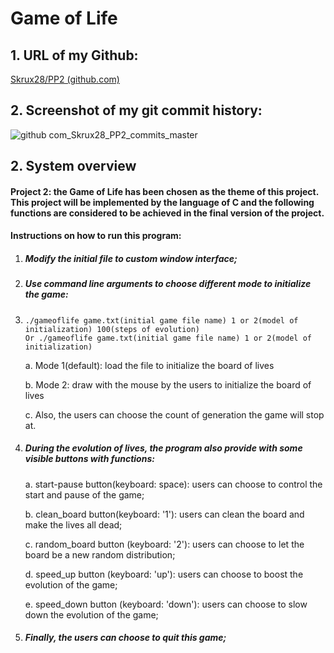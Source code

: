 # Game of Life 

## 1. URL of my Github:

[Skrux28/PP2 (github.com)](https://github.com/Skrux28/PP2)



## 2. Screenshot of my git commit history:

![github com_Skrux28_PP2_commits_master](https://user-images.githubusercontent.com/91491618/169662818-25a613f9-47aa-4b80-8ab0-585cd449af01.png)




## 2. System overview

#### Project 2: the Game of Life has been chosen as the theme of this project. This  project will be implemented by the language of C and the following functions  are considered to be achieved in the final version of the project.



####  Instructions on how to run this program:

1. ##### Modify the initial file to custom window interface;

2. ##### Use command line arguments to choose different mode to initialize the game:

3. ```
   ./gameoflife game.txt(initial game file name) 1 or 2(model of initialization) 100(steps of evolution)
   Or ./gameoflife game.txt(initial game file name) 1 or 2(model of initialization)
   ```

   a. Mode 1(default): load the file to initialize the board of lives

   b. Mode 2: draw with the mouse by the users to initialize the board of lives

   c. Also, the users can choose the count of generation the game will stop at.

3. ##### During the evolution of lives, the program also provide with some visible buttons with functions:

   a. start-pause button(keyboard: space): users can choose to control the start and pause of the game;

   b. clean_board button(keyboard: '1'): users can clean the board and make the lives all dead;
   
   c. random_board button (keyboard: '2'): users can choose to let the board be a new random distribution;
   
   d. speed_up button (keyboard: 'up'): users can choose to boost the evolution of the game;
   
   e. speed_down button (keyboard: 'down'): users can choose to slow down  the evolution of the game;

5. ##### Finally, the users can choose to quit this game;
